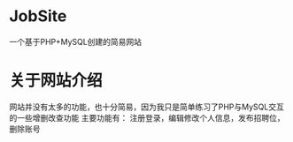 # JobSite
一个基于PHP+MySQL创建的简易网站

# 关于网站介绍 
网站并没有太多的功能，也十分简易，因为我只是简单练习了PHP与MySQL交互的一些增删改查功能
主要功能有：
注册登录，编辑修改个人信息，发布招聘位，删除账号

